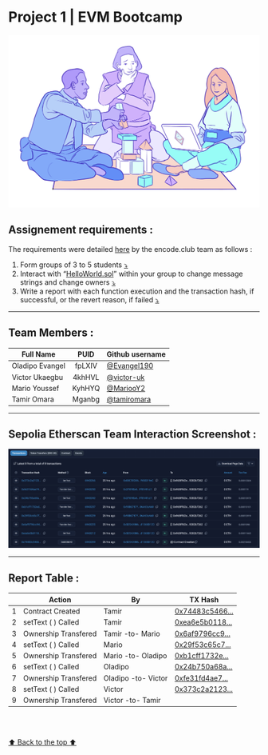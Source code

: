 # Project 1 | EVM Bootcamp

![Alt text](enterprise-eth.d2a3f314.png)

## Assignement requirements :

The requirements were detailed [here](https://encodeclub.notion.site/EVM-Bootcamp-Q4-2024-84ef51c6eb20450f8100729c2df48329) by the encode.club team as follows :

1. Form groups of 3 to 5 students [⤵️](#team-members-)
2. Interact with “[HelloWorld.sol](HelloWorld.sol)” within your group to change message strings and change owners [⤵️](#sepolia-etherscan-team-interaction-screenshot-)
3. Write a report with each function execution and the transaction hash, if successful, or the revert reason, if failed [⤵️](#report-table-)

---

## Team Members :

| Full Name       |  PUID  | Github username                              |
| --------------- | :----: | -------------------------------------------- |
| Oladipo Evangel | fpLXIV | [@Evangel190](https://github.com/Evangel90)  |
| Victor Ukaegbu  | 4khHVL | [@victor-uk](https://github.com/victor-uk)   |
| Mario Youssef   | KyhHYQ | [@MariooY2](https://github.com/MariooY2)     |
| Tamir Omara     | Mganbg | [@tamiromara](https://github.com/tamiromara) |

---

## Sepolia Etherscan Team Interaction Screenshot :

![Alt text](team7-interaction-screenshot.png)

---

## Report Table :

|     | **Action**           | **By**              | **TX Hash**                                                                                                           |
| --- | -------------------- | ------------------- | --------------------------------------------------------------------------------------------------------------------- |
| 1   | Contract Created     | Tamir               | [0x74483c5466...](https://sepolia.etherscan.io/tx/0x74483c54665ac108525c6fcaba7d084ffb2be07b587aad188d165edf9d27d535) |
| 2   | setText ( ) Called   | Tamir               | [0xea6e5b0118...](https://sepolia.etherscan.io/tx/0xea6e5b01186cfaf3ee39836948bfb02625dc09696e664c198dc7f3027a13ab1f) |
| 3   | Ownership Transfered | Tamir -to- Mario    | [0x6af9796cc9...](https://sepolia.etherscan.io/tx/0x6af9796cc945732164ab8eece5400172e3839ab5fae3f8d34a5936590e883f2d) |
| 4   | setText ( ) Called   | Mario               | [0x29f53c65c7...](https://sepolia.etherscan.io/tx/0x29f53c65c7f842a49c118e36918f14276342a39f75b97ec2e911c059b8c31401) |
| 5   | Ownership Transfered | Mario -to- Oladipo  | [0xb1cff1732e...](https://sepolia.etherscan.io/tx/0xb1cff1732ed06d72146168fb775f79cda7c34cf22f855fe9da8d97aec17b7eff) |
| 6   | setText ( ) Called   | Oladipo             | [0x24b750a68a...](https://sepolia.etherscan.io/tx/0x24b750a68a4386b4d327fa95cd8af818a49282689312bb22ad3b59837ce06853) |
| 7   | Ownership Transfered | Oladipo -to- Victor | [0xfe31fd4ae7...](https://sepolia.etherscan.io/tx/0xfe31fd4ae7430e5dc730031365b25fff43a350d7668081f88c2137b4559a8111) |
| 8   | setText ( ) Called   | Victor              | [0x373c2a2123...](https://sepolia.etherscan.io/tx/0x373c2a212370b322c22c3ce6df4432b0eeff35e06e211d3813235a33658caab4) |
| 9   | Ownership Transfered | Victor -to- Tamir   |                                                                                                                       |

<br>
<br>

[⬆️ Back to the top ⬆️](#project-1--evm-bootcamp)
